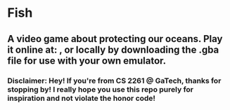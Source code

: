 # Fish
## A video game about protecting our oceans. Play it online at: , or locally by downloading the .gba file for use with your own emulator.

### Disclaimer: Hey! If you're from CS 2261 @ GaTech, thanks for stopping by! I really hope you use this repo purely for inspiration and not violate the honor code!
